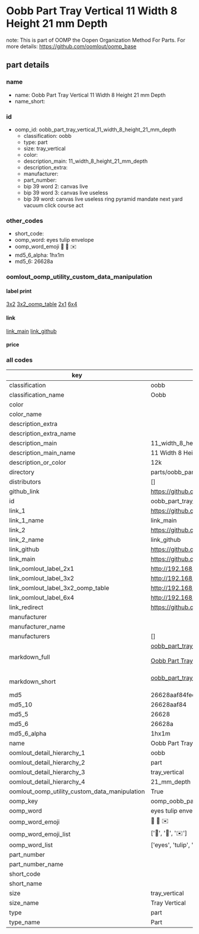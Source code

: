 # Oobb Part Tray Vertical 11 Width 8 Height 21 mm Depth  

note: This is part of OOMP the Oopen Organization Method For Parts. For more details: https://github.com/oomlout/oomp_base

##  part details
  







### name
* name: Oobb Part Tray Vertical 11 Width 8 Height 21 mm Depth
* name_short: 
### id
* oomp_id: oobb_part_tray_vertical_11_width_8_height_21_mm_depth
  * classification: oobb
  * type: part
  * size: tray_vertical
  * color: 
  * description_main: 11_width_8_height_21_mm_depth
  * description_extra: 
  * manufacturer: 
  * part_number: 
  * bip 39 word 2: canvas live
  * bip 39 word 3: canvas live useless
  * bip 39 word: canvas live useless ring pyramid mandate next yard vacuum click course act

### other_codes
* short_code: 
* oomp_word: eyes tulip envelope
* oomp_word_emoji :eyes: :tulip: :envelope:
* md5_6_alpha: 1hx1m
* md5_6: 26628a






### oomlout_oomp_utility_custom_data_manipulation
#### label print
[3x2](http://192.168.1.245:1112/?label=oomp%201hx1m)
[3x2_oomp_table](http://192.168.1.108:1112/?label=oomp%201hx1m)
[2x1](http://192.168.1.242:1112/?label=oomp%201hx1m)
[6x4](http://192.168.1.55:1112/?label=oomp%201hx1m)    

#### link

[link_main](https://github.com/oomlout/oomlout_oomp_version_1_messy/tree/main/parts/oobb_part_tray_vertical_11_width_8_height_21_mm_depth) [link_github](https://github.com/oomlout/oomlout_oomp_version_1_messy/tree/main/parts/oobb_part_tray_vertical_11_width_8_height_21_mm_depth)                             

#### price







### all codes 
| key | value |  
| --- | --- |  
| classification | oobb |  
| classification_name | Oobb |  
| color |  |  
| color_name |  |  
| description_extra |  |  
| description_extra_name |  |  
| description_main | 11_width_8_height_21_mm_depth |  
| description_main_name | 11 Width 8 Height 21 mm Depth |  
| description_or_color | 12k |  
| directory | parts/oobb_part_tray_vertical_11_width_8_height_21_mm_depth |  
| distributors | [] |  
| github_link | https://github.com/oomlout/oomlout_oomp_part_src/tree/main/parts/oobb_part_tray_vertical_11_width_8_height_21_mm_depth |  
| id | oobb_part_tray_vertical_11_width_8_height_21_mm_depth |  
| link_1 | https://github.com/oomlout/oomlout_oomp_version_1_messy/tree/main/parts/oobb_part_tray_vertical_11_width_8_height_21_mm_depth |  
| link_1_name | link_main |  
| link_2 | https://github.com/oomlout/oomlout_oomp_version_1_messy/tree/main/parts/oobb_part_tray_vertical_11_width_8_height_21_mm_depth |  
| link_2_name | link_github |  
| link_github | https://github.com/oomlout/oomlout_oomp_version_1_messy/tree/main/parts/oobb_part_tray_vertical_11_width_8_height_21_mm_depth |  
| link_main | https://github.com/oomlout/oomlout_oomp_version_1_messy/tree/main/parts/oobb_part_tray_vertical_11_width_8_height_21_mm_depth |  
| link_oomlout_label_2x1 | http://192.168.1.242:1112/?label=oomp%201hx1m |  
| link_oomlout_label_3x2 | http://192.168.1.245:1112/?label=oomp%201hx1m |  
| link_oomlout_label_3x2_oomp_table | http://192.168.1.108:1112/?label=oomp%201hx1m |  
| link_oomlout_label_6x4 | http://192.168.1.55:1112/?label=oomp%201hx1m |  
| link_redirect | https://github.com/oomlout/oomlout_oomp_version_1_messy/tree/main/parts/oobb_part_tray_vertical_11_width_8_height_21_mm_depth |  
| manufacturer |  |  
| manufacturer_name |  |  
| manufacturers | [] |  
| markdown_full | [oobb_part_tray_vertical_11_width_8_height_21_mm_depth](none)<br>[](none)<br>[Oobb Part Tray Vertical 11 Width 8 Height 21 Mm Depth](none)<br><br> |  
| markdown_short | [oobb_part_tray_vertical_11_width_8_height_21_mm_depth](none)<br><br> |  
| md5 | 26628aaf84fed2aa1c578ba1e020a90d |  
| md5_10 | 26628aaf84 |  
| md5_5 | 26628 |  
| md5_6 | 26628a |  
| md5_6_alpha | 1hx1m |  
| name | Oobb Part Tray Vertical 11 Width 8 Height 21 mm Depth |  
| oomlout_detail_hierarchy_1 | oobb |  
| oomlout_detail_hierarchy_2 | part |  
| oomlout_detail_hierarchy_3 | tray_vertical |  
| oomlout_detail_hierarchy_4 | 21_mm_depth |  
| oomlout_oomp_utility_custom_data_manipulation | True |  
| oomp_key | oomp_oobb_part_tray_vertical_11_width_8_height_21_mm_depth |  
| oomp_word | eyes tulip envelope |  
| oomp_word_emoji | :eyes: :tulip: :envelope: |  
| oomp_word_emoji_list | [':eyes:', ':tulip:', ':envelope:'] |  
| oomp_word_list | ['eyes', 'tulip', 'envelope'] |  
| part_number |  |  
| part_number_name |  |  
| short_code |  |  
| short_name |  |  
| size | tray_vertical |  
| size_name | Tray Vertical |  
| type | part |  
| type_name | Part |  
